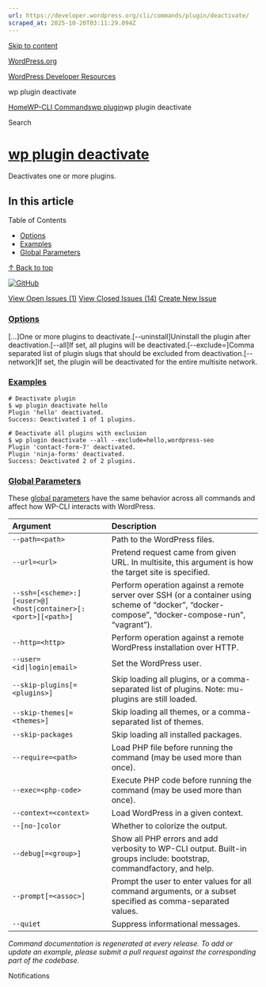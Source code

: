 ```yaml
---
url: https://developer.wordpress.org/cli/commands/plugin/deactivate/
scraped_at: 2025-10-20T03:11:29.094Z
---
```


[Skip to content](https://developer.wordpress.org/cli/commands/plugin/deactivate/#wp--skip-link--target)

[WordPress.org](https://wordpress.org/)

[WordPress Developer Resources](https://developer.wordpress.org/)

wp plugin deactivate


[Home](https://developer.wordpress.org/)[WP-CLI Commands](https://developer.wordpress.org/cli/commands/)[wp plugin](https://developer.wordpress.org/cli/commands/plugin/)wp plugin deactivate

Search

# [wp plugin deactivate](https://developer.wordpress.org/cli/commands/plugin/deactivate/)

Deactivates one or more plugins.

## In this article

Table of Contents

- [Options](https://developer.wordpress.org/cli/commands/plugin/deactivate/#options)
- [Examples](https://developer.wordpress.org/cli/commands/plugin/deactivate/#examples)
- [Global Parameters](https://developer.wordpress.org/cli/commands/plugin/deactivate/#global-parameters)

[↑ Back to top](https://developer.wordpress.org/cli/commands/plugin/deactivate/#wp--skip-link--target)

[![GitHub](https://make.wordpress.org/cli/wp-content/plugins/wporg-cli/assets/images/github-mark.svg)](https://github.com/wp-cli/extension-command)

[View Open Issues (1)](https://github.com/login?return_to=%2Fissues%3Fq%3Dlabel%3Acommand%3Aplugin-deactivate+sort%3Aupdated-desc+org%3Awp-cli+is%3Aopen) [View Closed Issues (14)](https://github.com/login?return_to=%2Fissues%3Fq%3Dlabel%3Acommand%3Aplugin-deactivate+sort%3Aupdated-desc+org%3Awp-cli+is%3Aclosed) [Create New Issue](https://github.com/wp-cli/extension-command/issues/new)

### [Options](https://developer.wordpress.org/cli/commands/plugin/deactivate/\#options)

\[<plugin>…\]One or more plugins to deactivate.\[--uninstall\]Uninstall the plugin after deactivation.\[--all\]If set, all plugins will be deactivated.\[--exclude=<name>\]Comma separated list of plugin slugs that should be excluded from deactivation.\[--network\]If set, the plugin will be deactivated for the entire multisite network.

### [Examples](https://developer.wordpress.org/cli/commands/plugin/deactivate/\#examples)

```
# Deactivate plugin
$ wp plugin deactivate hello
Plugin 'hello' deactivated.
Success: Deactivated 1 of 1 plugins.

# Deactivate all plugins with exclusion
$ wp plugin deactivate --all --exclude=hello,wordpress-seo
Plugin 'contact-form-7' deactivated.
Plugin 'ninja-forms' deactivated.
Success: Deactivated 2 of 2 plugins.

```

### [Global Parameters](https://developer.wordpress.org/cli/commands/plugin/deactivate/\#global-parameters)

These [global parameters](https://make.wordpress.org/cli/handbook/config/) have the same behavior across all commands and affect how WP-CLI interacts with WordPress.

| **Argument** | **Description** |
| :-- | :-- |
| `--path=<path>` | Path to the WordPress files. |
| `--url=<url>` | Pretend request came from given URL. In multisite, this argument is how the target site is specified. |
| `--ssh=[<scheme>:][<user>@]<host\|container>[:<port>][<path>]` | Perform operation against a remote server over SSH (or a container using scheme of “docker”, “docker-compose”, “docker-compose-run”, “vagrant”). |
| `--http=<http>` | Perform operation against a remote WordPress installation over HTTP. |
| `--user=<id\|login\|email>` | Set the WordPress user. |
| `--skip-plugins[=<plugins>]` | Skip loading all plugins, or a comma-separated list of plugins. Note: mu-plugins are still loaded. |
| `--skip-themes[=<themes>]` | Skip loading all themes, or a comma-separated list of themes. |
| `--skip-packages` | Skip loading all installed packages. |
| `--require=<path>` | Load PHP file before running the command (may be used more than once). |
| `--exec=<php-code>` | Execute PHP code before running the command (may be used more than once). |
| `--context=<context>` | Load WordPress in a given context. |
| `--[no-]color` | Whether to colorize the output. |
| `--debug[=<group>]` | Show all PHP errors and add verbosity to WP-CLI output. Built-in groups include: bootstrap, commandfactory, and help. |
| `--prompt[=<assoc>]` | Prompt the user to enter values for all command arguments, or a subset specified as comma-separated values. |
| `--quiet` | Suppress informational messages. |

_Command documentation is regenerated at every release. To add or update an example, please submit a pull request against the corresponding part of the codebase._

Notifications